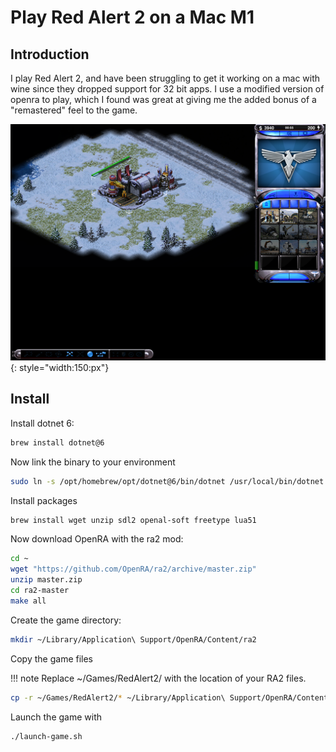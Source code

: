 # Play Red Alert 2 on a Mac M1

## Introduction

I play Red Alert 2, and have been struggling to get it working on a mac with wine since they dropped support for 32 bit apps. I use a modified version of openra to play, which I found was great at giving me the added bonus of a "remastered" feel to the game.

![image](./img/ra2_ubuntu.png){: style="width:150:px"}

## Install

Install dotnet 6:

```bash
brew install dotnet@6
```

Now link the binary to your environment

```bash
sudo ln -s /opt/homebrew/opt/dotnet@6/bin/dotnet /usr/local/bin/dotnet
```

Install packages

```bash
brew install wget unzip sdl2 openal-soft freetype lua51
```

Now download OpenRA with the ra2 mod:

```bash
cd ~
wget "https://github.com/OpenRA/ra2/archive/master.zip"
unzip master.zip
cd ra2-master
make all
```

Create the game directory:

```bash
mkdir ~/Library/Application\ Support/OpenRA/Content/ra2
```

Copy the game files

!!! note
    Replace ~/Games/RedAlert2/ with the location of your RA2 files.

```bash
cp -r ~/Games/RedAlert2/* ~/Library/Application\ Support/OpenRA/Content/ra2/
```

Launch the game with

```bash
./launch-game.sh
```
